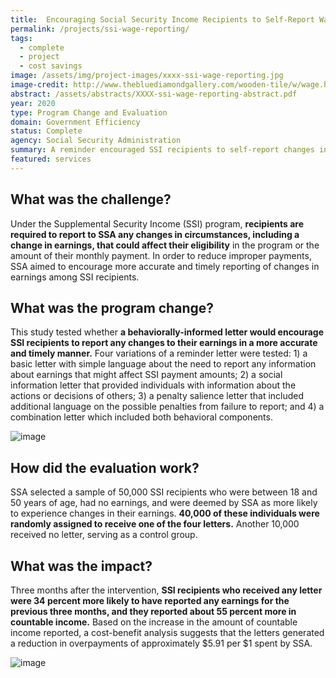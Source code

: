 ```yaml
---
title:  Encouraging Social Security Income Recipients to Self-Report Wage Changes
permalink: /projects/ssi-wage-reporting/
tags: 
  - complete
  - project
  - cost savings
image: /assets/img/project-images/xxxx-ssi-wage-reporting.jpg
image-credit: http://www.thebluediamondgallery.com/wooden-tile/w/wage.html
abstract: /assets/abstracts/XXXX-ssi-wage-reporting-abstract.pdf
year: 2020
type: Program Change and Evaluation
domain: Government Efficiency
status: Complete
agency: Social Security Administration
summary: A reminder encouraged SSI recipients to self-report changes in earnings earlier, potentially reducing overpayment.
featured: services
---
```

## What was the challenge?

Under the Supplemental Security Income (SSI) program, **recipients are required to report to SSA any changes in circumstances, including a change in earnings, that could affect their eligibility** in the program or the amount of their monthly payment. In order to reduce improper payments, SSA aimed to encourage more accurate and timely reporting of changes in earnings among SSI recipients.

## What was the program change?

This study tested whether **a behaviorally-informed letter would encourage SSI recipients to report any changes to their earnings in a more accurate and timely manner.** Four variations of a reminder letter were tested: 1) a basic letter with simple language about the need to report any information about earnings that might affect SSI payment amounts; 2) a social information letter that provided individuals with information about the actions or decisions of others; 3) a penalty salience letter that included additional language on the possible penalties from failure to report; and 4) a combination letter which included both behavioral components.

![image]({{site.baseurl}}/assets/img/project-images/ssi-letter.png)

## How did the evaluation work?

SSA selected a sample of 50,000 SSI recipients who were between 18 and 50 years of age, had no earnings, and were deemed by SSA as more likely to experience changes in their earnings. **40,000 of these individuals were randomly assigned to receive one of the four letters.** Another 10,000 received no letter, serving as a control group.

## What was the impact?

Three months after the intervention, **SSI recipients who received any letter were 34 percent more likely to have reported any earnings for the previous three months, and they reported about 55 percent more in countable income.** Based on the increase in the amount of countable income reported, a cost-benefit analysis suggests that the letters generated a reduction in overpayments of approximately $5.91 per $1 spent by SSA.

![image]({{site.baseurl}}/assets/img/project-images/graph-ssiwage.png)
